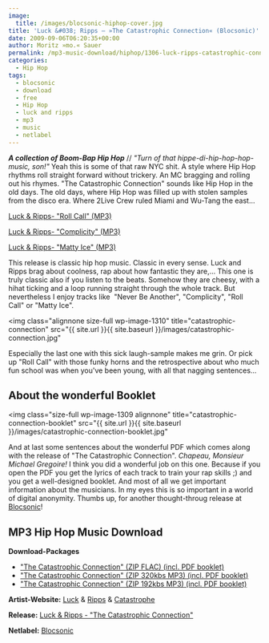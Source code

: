 ```yaml
---
image:
  title: /images/blocsonic-hiphop-cover.jpg
title: 'Luck &#038; Ripps – »The Catastrophic Connection« (Blocsonic)'
date: 2009-09-06T06:20:35+00:00
author: Moritz »mo.« Sauer
permalink: /mp3-music-download/hiphop/1306-luck-ripps-catastrophic-connection-blocsonic
categories:
  - Hip Hop
tags:
  - blocsonic
  - download
  - free
  - Hip Hop
  - luck and ripps
  - mp3
  - music
  - netlabel
---
```

***A collection of Boom-Bap Hip Hop*** // _"Turn of that hippe-di-hip-hop-hop-music, son!"_ Yeah this is some of that raw NYC shit. A style where Hip Hop rhythms roll straight forward without trickery. An MC bragging and rolling out his rhymes. "The Catastrophic Connection" sounds like Hip Hop in the old days. The old days, where Hip Hop was filled up with stolen samples from the disco era. Where 2Live Crew ruled Miami and Wu-Tang the east...
  
<!--mp3links-->


  
[Luck & Ripps- "Roll Call" (MP3)](http://www.archive.org/download/BSOG0003/09-RollCall_192kb.mp3)
  
[Luck & Ripps- "Complicity" (MP3)](http://www.archive.org/download/BSOG0003/04-Complicity_192kb.mp3)
  
[Luck & Ripps- "Matty Ice" (MP3)](http://www.archive.org/download/BSOG0003/13-MattyIce_192kb.mp3)
  
<!--mp3linksend-->

<!--more-->

This release is classic hip hop music. Classic in every sense. Luck and Ripps brag about coolness, rap about how fantastic they are,... This one is truly classic also if you listen to the beats. Somehow they are cheesy, with a hihat ticking and a loop running straight through the whole track. But nevertheless I enjoy tracks like  "Never Be Another", "Complicity", "Roll Call" or "Matty Ice".

<img class="alignnone size-full wp-image-1310" title="catastrophic-connection" src="{{ site.url }}{{ site.baseurl }}/images/catastrophic-connection.jpg"

Especially the last one with this sick laugh-sample makes me grin. Or pick up "Roll Call" with those funky horns and the retrospective about who much fun school was when you've been young, with all that nagging sentences...

## About the wonderful Booklet

<img class="size-full wp-image-1309 alignnone" title="catastrophic-connection-booklet" src="{{ site.url }}{{ site.baseurl }}/images/catastrophic-connection-booklet.jpg"

And at last some sentences about the wonderful PDF which comes along with the release of "The Catastrophic Connection". _Chapeau, Monsieur Michael Gregoire!_ I think you did a wonderful job on this one. Because if you open the PDF you get the lyrics of each track to train your rap skills ;) and you get a well-designed booklet. And most of all we get important information about the musicians. In my eyes this is so important in a world of digital anonymity. Thumbs up, for another thought-throug release at [Blocsonic](http://blocsonic.com/)!

## MP3 Hip Hop Music Download

**Download-Packages**

  * ["The Catastrophic Connection" (ZIP FLAC) (incl. PDF booklet)](http://blocsonic.com/releases/archiveclick/slug/blocsonic-original-bsog0003--all-tracks-flac-includes-pdf-booklet)
  * ["The Catastrophic Connection" (ZIP 320kbs MP3) (incl. PDF booklet)](http://blocsonic.com/releases/archiveclick/slug/blocsonic-original-bsog0003--all-tracks-320kbs-mp3-includes-pdf-booklet)
  * ["The Catastrophic Connection" (ZIP 192kbs MP3) (incl. PDF booklet)](http://blocsonic.com/releases/archiveclick/slug/blocsonic-original-bsog0003--all-tracks-192kbs-mp3-includes-pdf-booklet)

**Artist-Website:** [Luck](http://www.myspace.com/bedstuyluck) & [Ripps](http://www.myspace.com/joeyripps) & [Catastrophe](http://www.myspace.com/142959692)
  
**Release:** [Luck & Ripps - "The Catastrophic Connection"](http://blocsonic.com/releases/show/the-catastrophic-connection)
  
**Netlabel:** [Blocsonic](http://blocsonic.com/)